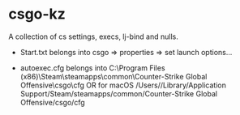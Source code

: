# csgo-kz
A collection of cs settings, execs, lj-bind and nulls.

- Start.txt belongs into csgo => properties => set launch options...

- autoexec.cfg belongs into C:\Program Files (x86)\Steam\steamapps\common\Counter-Strike Global Offensive\csgo\cfg OR for macOS /Users/<YourUserName>/Library/Application Support/Steam/steamapps/common/Counter-Strike Global Offensive/csgo/cfg
